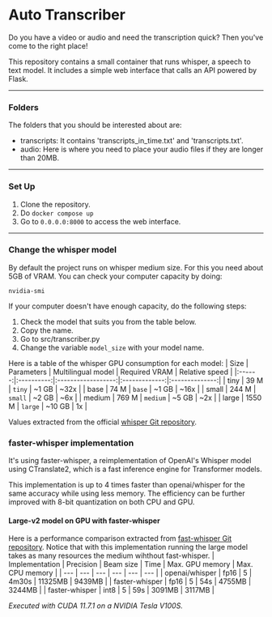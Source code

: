 # Auto Transcriber
Do you have a video or audio and need the transcription quick? Then you've come to the right place!

This repository contains a small container that runs whisper, a speech to text model. It includes a simple web interface that calls an API powered by Flask. 

---
### Folders

The folders that you should be interested about are:
- transcripts: It contains 'transcripts_in_time.txt' and 'transcripts.txt'.
- audio: Here is where you need to place your audio files if they are longer than 20MB.

---
### Set Up

1. Clone the repository.
2. Do `docker compose up`
3. Go to `0.0.0.0:8000` to access the web interface.

---
### Change the whisper model

By default the project runs on whisper medium size. For this you need about 5GB of VRAM. You can check your computer capacity by doing:

`nvidia-smi`

If your computer doesn't have enough capacity, do the following steps:
1. Check the model that suits you from the table below.
2. Copy the name.
3. Go to src/transcriber.py
4. Change the variable `model_size` with your model name.

Here is a table of the whisper GPU consumption for each model:
|  Size  | Parameters | Multilingual model | Required VRAM | Relative speed |
|:------:|:----------:|:------------------:|:-------------:|:--------------:|
|  tiny  |    39 M    |       `tiny`       |     ~1 GB     |      ~32x      |
|  base  |    74 M    |       `base`       |     ~1 GB     |      ~16x      |
| small  |   244 M    |      `small`       |     ~2 GB     |      ~6x       |
| medium |   769 M    |      `medium`      |     ~5 GB     |      ~2x       |
| large  |   1550 M   |      `large`       |    ~10 GB     |       1x       |


Values extracted from the official [whisper Git repository](https://github.com/openai/whisper/blob/main/README.md).

### faster-whisper implementation
It's using faster-whisper, a reimplementation of OpenAI's Whisper model using CTranslate2, which is a fast inference engine for Transformer models.

This implementation is up to 4 times faster than openai/whisper for the same accuracy while using less memory. The efficiency can be further improved with 8-bit quantization on both CPU and GPU.

#### Large-v2 model on GPU with faster-whisper
Here is a performance comparison extracted from [fast-whisper Git repository](https://github.com/SYSTRAN/faster-whisper). Notice that with this implementation running the large model takes as many resources the medium wihthout fast-whisper.
| Implementation | Precision | Beam size | Time | Max. GPU memory | Max. CPU memory |
| --- | --- | --- | --- | --- | --- |
| openai/whisper | fp16 | 5 | 4m30s | 11325MB | 9439MB |
| faster-whisper | fp16 | 5 | 54s | 4755MB | 3244MB |
| faster-whisper | int8 | 5 | 59s | 3091MB | 3117MB |

*Executed with CUDA 11.7.1 on a NVIDIA Tesla V100S.*


